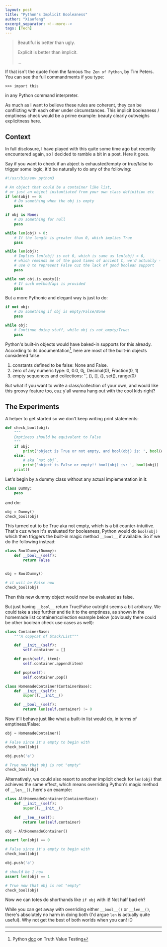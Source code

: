 ```yaml
---
layout: post
title: "Python's Implicit Booleaness"
author: "Xiaofeng"
excerpt_separator: <!--more-->
tags: [Tech]
---
```


> Beautiful is better<!--more--> than ugly.
> 
> Explicit is better than implicit.
> 
> ...

If that isn't the quote from the famous `The Zen of Python`, by Tim Peters. You can see the full commandments if you type:

```text
>>> import this
```

in any Python command interpreter.

As much as I want to believe these rules are coherent, they can be conflicting with each other under circumstances. This implicit booleaness / emptiness check would be a prime example: beauty clearly outweighs explicitness here.

## Context

In full disclosure, I have played with this quite some time ago but recently encountered again, so I decided to ramble a bit in a post. Here it goes.

Say if you want to check if an abject is exhausted/empty or true/false to trigger some logic, it'd be naturally to do any of the following:

```python
#!/usr/bin/env python3

# An object that could be a container like list, 
# or just an object instantiated from your own class definition etc
if len(obj) == 0:
    # Do something when the obj is empty
    pass

if obj is None:
    # Do something for null
    pass

while len(obj) > 0:
    # If the length is greater than 0, which implies True
    pass

while len(obj):
    # Implies len(obj) is not 0, which is same as len(obj) > 0,
    # which reminds me of the good times of ancient C, we'd actually -
    # use 0 to represent False cuz the lack of good boolean support
    pass

while not obj.is_empty():
    # If such method/api is provided
    pass
```

But a more Pythonic and elegant way is just to do:

```python
if not obj:
    # Do something if obj is empty/False/None
    pass

while obj:
    # Continue doing stuff, while obj is not_empty/True:
    pass
```

Python's built-in objects would have baked-in supports for this already. According to its documentation[^fn1], here are most of the built-in objects considered false:

1. constants defined to be false: None and False.
2. zero of any numeric type: 0, 0.0, 0j, Decimal(0), Fraction(0, 1)
3. empty sequences and collections: '', (), [], {}, set(), range(0)

But what if you want to write a class/collection of your own, and would like this groovy feature too, cuz y'all wanna hang out with the cool kids right?

## The Experiments

A helper to get started so we don't keep writing print statements:

```python
def check_bool(obj):
    """
    Emptiness should be equivalent to False
    """
    if obj:
        print('object is True or not empty, and bool(obj) is: ', bool(obj))
    else:
        # aka `not obj`. 
        print('object is False or empty!! bool(obj) is: ', bool(obj))
    print()
```

Let's begin by a dummy class without any actual implementation in it:

```python
class Dummy:
    pass
```

and do:

```python
obj = Dummy()
check_bool(obj)
```

This turned out to be True aka not empty, which is a bit counter-intuitive. That's cuz when it's evaluated for booleaness, Python would do `bool(obj)` which then triggers the built-in magic method `__bool__` if available. So if we do the following instead:

```python
class BoolDummy(Dummy):
    def __bool__(self):
        return False


obj = BoolDummy()

# it will be False now
check_bool(obj)
```

Then this new dummy object would now be evaluated as false.

But just having `__bool__` return True/False outright seems a bit arbitrary. We could take a step further and tie it to the emptiness, as shown in the homemade list container/collection example below (obviously there could be other boolean check use cases as well):

```python
class ContainerBase:
    """A copycat of Stack/List"""

    def __init__(self):
        self.container = []

    def push(self, item):
        self.container.append(item)

    def pop(self):
        self.container.pop()

class HomemadeContainer(ContainerBase):
    def __init__(self):
        super().__init__()

    def __bool__(self):
        return len(self.container) != 0
```

Now it'll behave just like what a built-in list would do, in terms of emptiness/False:

```python
obj = HomemadeContainer()

# False since it's empty to begin with
check_bool(obj)

obj.push('a')

# True now that obj is not "empty"
check_bool(obj)

```

Alternatively, we could also resort to another implicit check for `len(obj)` that achieves the same effect, which means overriding Python's magic method of `__len__()`, here's an example:

```python
class AltHomemadeContainer(ContainerBase):
    def __init__(self):
        super().__init__()
    
    def __len__(self):
        return len(self.container)

obj = AltHomemadeContainer()

assert len(obj) == 0

# False since it's empty to begin with
check_bool(obj)

obj.push('a')

# should be 1 now
assert len(obj) == 1

# True now that obj is not "empty"
check_bool(obj)
```

Now we can totes do shorthands like `if obj` with it! Not half bad eh?

While you can get away with overriding either `__bool__()` or `__len__()`, there's absolutely no harm in doing both (I'd argue `len` is actually quite useful). Why not get the best of both worlds when you can! :D

---
[^fn1]: Python [doc](https://docs.python.org/3/library/stdtypes.html#truth-value-testing) on Truth Value Testing
